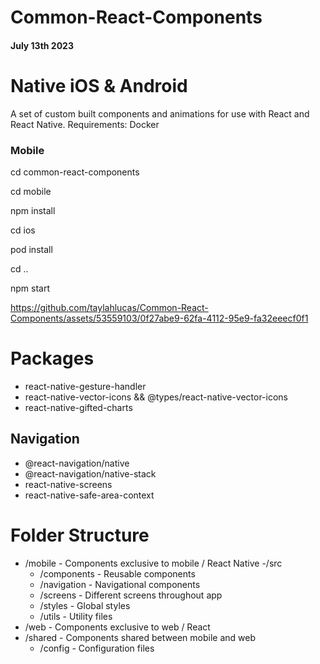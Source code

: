 # Common-React-Components

#### July 13th 2023

# Native iOS & Android
A set of custom built components and animations for use with React and React Native.
Requirements: Docker

### Mobile
cd common-react-components

cd mobile

npm install

cd ios

pod install

cd ..

npm start

https://github.com/taylahlucas/Common-React-Components/assets/53559103/0f27abe9-62fa-4112-95e9-fa32eeecf0f1

# Packages

- react-native-gesture-handler
- react-native-vector-icons && @types/react-native-vector-icons
- react-native-gifted-charts

## Navigation
- @react-navigation/native 
- @react-navigation/native-stack
- react-native-screens 
- react-native-safe-area-context

# Folder Structure

- /mobile - Components exclusive to mobile / React Native
  -/src
    - /components - Reusable components
    - /navigation - Navigational components
    - /screens - Different screens throughout app
    - /styles - Global styles
    - /utils - Utility files
- /web - Components exclusive to web / React
- /shared - Components shared between mobile and web
  - /config - Configuration files
